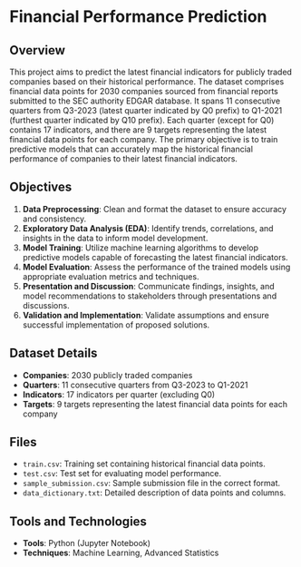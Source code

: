 # Financial Performance Prediction

## Overview
This project aims to predict the latest financial indicators for publicly traded companies based on their historical performance. The dataset comprises financial data points for 2030 companies sourced from financial reports submitted to the SEC authority EDGAR database. It spans 11 consecutive quarters from Q3-2023 (latest quarter indicated by Q0 prefix) to Q1-2021 (furthest quarter indicated by Q10 prefix). Each quarter (except for Q0) contains 17 indicators, and there are 9 targets representing the latest financial data points for each company. The primary objective is to train predictive models that can accurately map the historical financial performance of companies to their latest financial indicators.

## Objectives
1. **Data Preprocessing**: Clean and format the dataset to ensure accuracy and consistency.
2. **Exploratory Data Analysis (EDA)**: Identify trends, correlations, and insights in the data to inform model development.
3. **Model Training**: Utilize machine learning algorithms to develop predictive models capable of forecasting the latest financial indicators.
4. **Model Evaluation**: Assess the performance of the trained models using appropriate evaluation metrics and techniques.
5. **Presentation and Discussion**: Communicate findings, insights, and model recommendations to stakeholders through presentations and discussions.
6. **Validation and Implementation**: Validate assumptions and ensure successful implementation of proposed solutions.

## Dataset Details
- **Companies**: 2030 publicly traded companies
- **Quarters**: 11 consecutive quarters from Q3-2023 to Q1-2021
- **Indicators**: 17 indicators per quarter (excluding Q0)
- **Targets**: 9 targets representing the latest financial data points for each company

## Files
- `train.csv`: Training set containing historical financial data points.
- `test.csv`: Test set for evaluating model performance.
- `sample_submission.csv`: Sample submission file in the correct format.
- `data_dictionary.txt`: Detailed description of data points and columns.

## Tools and Technologies
- **Tools**: Python (Jupyter Notebook)
- **Techniques**: Machine Learning, Advanced Statistics
